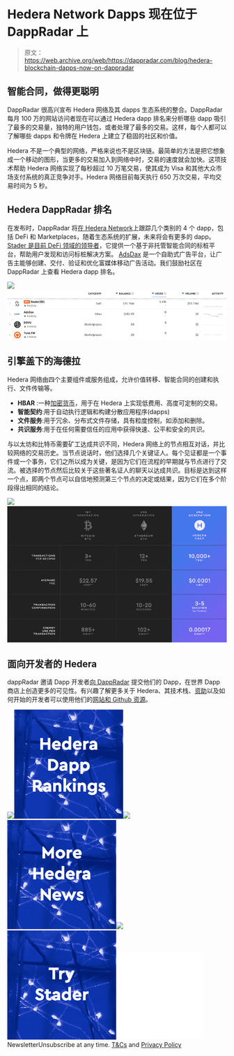 # Hedera Network Dapps 现在位于 DappRadar 上

> 原文：<https://web.archive.org/web/https://dappradar.com/blog/hedera-blockchain-dapps-now-on-dappradar>

## 智能合同，做得更聪明

DappRadar 很高兴宣布 Hedera 网络及其 dapps 生态系统的整合。DappRadar 每月 100 万的网站访问者现在可以通过 Hedera dapp 排名来分析哪些 dapp 吸引了最多的交易量，独特的用户钱包，或者处理了最多的交易。这样，每个人都可以了解哪些 dapps 和令牌在 Hedera 上建立了稳固的社区和价值。

Hedera 不是一个典型的网络，严格来说也不是区块链。最简单的方法是把它想象成一个移动的图形，当更多的交易加入到网络中时，交易的速度就会加快。这项技术帮助 Hedera 网络实现了每秒超过 10 万笔交易，使其成为 Visa 和其他大众市场支付系统的真正竞争对手。Hedera 网络目前每天执行 650 万次交易，平均交易时间为 5 秒。

## Hedera DappRadar 排名

在发布时，DappRadar 将[在 Hedera Network](https://web.archive.org/web/20221128045506/https://dappradar.com/rankings/protocol/hedera)上跟踪几个类别的 4 个 dapp，包括 DeFi 和 Marketplaces，随着生态系统的扩展，未来将会有更多的 dapp。 [Stader 是目前 DeFi 领域的领导者](https://web.archive.org/web/20221128045506/https://dappradar.com/hedera/defi/stader-sd)，它提供一个基于非托管智能合同的标桩平台，帮助用户发现和访问标桩解决方案。 [AdsDax](https://web.archive.org/web/20221128045506/https://dappradar.com/hedera/other/adsdax) 是一个自助式广告平台，让广告主能够创建、交付、验证和优化富媒体移动广告活动。我们鼓励社区在 DappRadar 上查看 Hedera dapp 排名。

![](img/238bb06069f720f9670e9563748a1fc8.png)![Hedera Blockchain](img/5129c8bef8bae37c21861f66302eb3d5.png)

## 引擎盖下的海德拉

Hedera 网络由四个主要组件或服务组成，允许价值转移、智能合同的创建和执行、文件传输等。

*   **HBAR** :一种[加密货币](https://web.archive.org/web/20221128045506/https://wp.decrypt.co/?post_type=post&p=5742)，用于在 Hedera 上实现低费用、高度可定制的交易。
*   **智能契约**:用于自动执行逻辑和构建分散应用程序(dapps)
*   **文件服务**:用于冗余、分布式文件存储，具有粒度控制，如添加和删除。
*   **共识服务**:用于在任何需要信任的应用中获得快速、公平和安全的共识。

与以太坊和比特币需要矿工达成共识不同，Hedera 网络上的节点相互对话，并比较网络的交易历史。当节点说话时，他们选择几个关键证人。每个见证都是一个事件或一个事务，它们之所以成为关键，是因为它们在流程的早期就与节点进行了交流。被选择的节点然后比较关于这些著名证人的聊天以达成共识。目标是达到这样一个点，即两个节点可以自信地预测第三个节点的决定或结果，因为它们在多个阶段得出相同的结论。

![](img/a1943d1f8e1588ce1681fa96d3f18fcd.png)![Hedera Blockchain](img/f780302185c9fa444dcdae46958988fe.png)

## 面向开发者的 Hedera

dappRadar 邀请 Dapp 开发者[向 DappRadar](https://web.archive.org/web/20221128045506/https://dappradar.com/submit-dapp) 提交他们的 Dapp，在世界 Dapp 商店上创造更多的可见性。有兴趣了解更多关于 Hedera、其技术栈、[资助](https://web.archive.org/web/20221128045506/https://hedera.com/grants)以及如何开始的开发者可以使用他们的[网站和 Github 资源](https://web.archive.org/web/20221128045506/https://hedera.com/)。

[](https://web.archive.org/web/20221128045506/https://dappradar.com/rankings/protocol/hedera)[![](img/87befc4a1e42119d30e207f259589417.png)<picture>![](img/79d5ac836fe3ae00f0219ea988ba50c3.png)</picture>](https://web.archive.org/web/20221128045506/https://dappradar.com/rankings/protocol/hedera)[](https://web.archive.org/web/20221128045506/https://dappradar.com/blog/search/?q=hedera)[![](img/87befc4a1e42119d30e207f259589417.png)<picture>![](img/45ae80f510f8e70438b5d2faa4fe303a.png)</picture>](https://web.archive.org/web/20221128045506/https://dappradar.com/blog/search/?q=hedera)[](https://web.archive.org/web/20221128045506/https://dappradar.com/hedera/defi/stader-sd)[![](img/87befc4a1e42119d30e207f259589417.png)<picture>![](img/592146462183d38cd5f90b666774c78d.png)</picture>](https://web.archive.org/web/20221128045506/https://dappradar.com/hedera/defi/stader-sd)![](img/6d5a4a2d609c56e1a5771717e54ba759.png) NewsletterUnsubscribe at any time. [T&Cs](https://web.archive.org/web/20221128045506/https://dappradar.com/terms) and [Privacy Policy](https://web.archive.org/web/20221128045506/https://dappradar.com/privacy-policy)